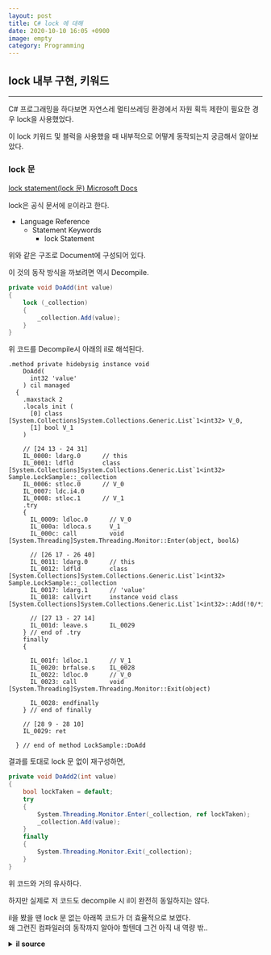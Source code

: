 ```yaml
---
layout: post
title: C# lock 에 대해
date: 2020-10-10 16:05 +0900
image: empty
category: Programming
---
```


## lock 내부 구현, 키워드

---

C# 프로그래밍을 하다보면 자연스레 멀티쓰레딩 환경에서 자원 획득 제한이 필요한 경우 lock을 사용했었다.

이 lock 키워드 및 블럭을 사용했을 때 내부적으로 어떻게 동작되는지 궁금해서 알아보았다.

### lock 문

[lock statement(lock 문) Microsoft Docs](https://docs.microsoft.com/en-us/dotnet/csharp/language-reference/keywords/lock-statement)

lock은 공식 문서에 `문`이라고 한다.

* Language Reference
  * Statement Keywords
    * lock Statement

위와 같은 구조로 Document에 구성되어 있다.

이 것의 동작 방식을 까보려면 역시 Decompile.

```csharp
private void DoAdd(int value)
{
    lock (_collection)
    {
        _collection.Add(value);
    }
}
```

위 코드를 Decompile시 아래의 il로 해석된다.

```il
.method private hidebysig instance void
    DoAdd(
      int32 'value'
    ) cil managed
  {
    .maxstack 2
    .locals init (
      [0] class [System.Collections]System.Collections.Generic.List`1<int32> V_0,
      [1] bool V_1
    )

    // [24 13 - 24 31]
    IL_0000: ldarg.0      // this
    IL_0001: ldfld        class [System.Collections]System.Collections.Generic.List`1<int32> Sample.LockSample::_collection
    IL_0006: stloc.0      // V_0
    IL_0007: ldc.i4.0
    IL_0008: stloc.1      // V_1
    .try
    {
      IL_0009: ldloc.0      // V_0
      IL_000a: ldloca.s     V_1
      IL_000c: call         void [System.Threading]System.Threading.Monitor::Enter(object, bool&)

      // [26 17 - 26 40]
      IL_0011: ldarg.0      // this
      IL_0012: ldfld        class [System.Collections]System.Collections.Generic.List`1<int32> Sample.LockSample::_collection
      IL_0017: ldarg.1      // 'value'
      IL_0018: callvirt     instance void class [System.Collections]System.Collections.Generic.List`1<int32>::Add(!0/*int32*/)

      // [27 13 - 27 14]
      IL_001d: leave.s      IL_0029
    } // end of .try
    finally
    {

      IL_001f: ldloc.1      // V_1
      IL_0020: brfalse.s    IL_0028
      IL_0022: ldloc.0      // V_0
      IL_0023: call         void [System.Threading]System.Threading.Monitor::Exit(object)

      IL_0028: endfinally
    } // end of finally

    // [28 9 - 28 10]
    IL_0029: ret

  } // end of method LockSample::DoAdd
```

결과를 토대로 lock 문 없이 재구성하면, 

```csharp
private void DoAdd2(int value)
{
    bool lockTaken = default;
    try
    {
        System.Threading.Monitor.Enter(_collection, ref lockTaken);
        _collection.Add(value);
    }
    finally
    {
        System.Threading.Monitor.Exit(_collection);
    }
}
```

위 코드와 거의 유사하다.

하지만 실제로 저 코드도 decompile 시 il이 완전히 동일하지는 않다.

il을 봤을 땐 lock 문 없는 아래쪽 코드가 더 효율적으로 보였다.  
왜 그런진 컴파일러의 동작까지 알아야 할텐데 그건 아직 내 역량 밖..

<details>
  
  <summary><b>il source</b></summary>
  
<pre>
  <code class="csharp">
    .method private hidebysig instance void
    DoAdd2(
      int32 'value'
    ) cil managed
  {
    .maxstack 2
    .locals init (
      [0] bool lockTaken
    )

    // [32 13 - 32 38]
    IL_0000: ldc.i4.0
    IL_0001: stloc.0      // lockTaken
    .try
    {

      // [35 17 - 35 76]
      IL_0002: ldarg.0      // this
      IL_0003: ldfld        class [System.Collections]System.Collections.Generic.List`1<int32> Sample.LockSample::_collection
      IL_0008: ldloca.s     lockTaken
      IL_000a: call         void [System.Threading]System.Threading.Monitor::Enter(object, bool&)

      // [36 17 - 36 40]
      IL_000f: ldarg.0      // this
      IL_0010: ldfld        class [System.Collections]System.Collections.Generic.List`1<int32> Sample.LockSample::_collection
      IL_0015: ldarg.1      // 'value'
      IL_0016: callvirt     instance void class [System.Collections]System.Collections.Generic.List`1<int32>::Add(!0/*int32*/)

      // [37 13 - 37 14]
      IL_001b: leave.s      IL_0029
    } // end of .try
    finally
    {

      // [40 17 - 40 60]
      IL_001d: ldarg.0      // this
      IL_001e: ldfld        class [System.Collections]System.Collections.Generic.List`1<int32> Sample.LockSample::_collection
      IL_0023: call         void [System.Threading]System.Threading.Monitor::Exit(object)

      // [41 13 - 41 14]
      IL_0028: endfinally
    } // end of finally

    // [42 9 - 42 10]
    IL_0029: ret

  } // end of method LockSample::DoAdd2
  </code>
</pre>
</details>
